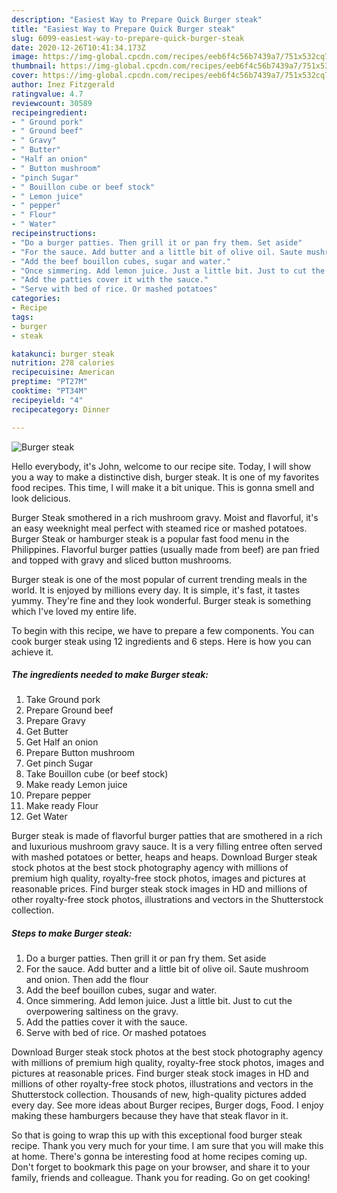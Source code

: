 ```yaml
---
description: "Easiest Way to Prepare Quick Burger steak"
title: "Easiest Way to Prepare Quick Burger steak"
slug: 6099-easiest-way-to-prepare-quick-burger-steak
date: 2020-12-26T10:41:34.173Z
image: https://img-global.cpcdn.com/recipes/eeb6f4c56b7439a7/751x532cq70/burger-steak-recipe-main-photo.jpg
thumbnail: https://img-global.cpcdn.com/recipes/eeb6f4c56b7439a7/751x532cq70/burger-steak-recipe-main-photo.jpg
cover: https://img-global.cpcdn.com/recipes/eeb6f4c56b7439a7/751x532cq70/burger-steak-recipe-main-photo.jpg
author: Inez Fitzgerald
ratingvalue: 4.7
reviewcount: 30589
recipeingredient:
- " Ground pork"
- " Ground beef"
- " Gravy"
- " Butter"
- "Half an onion"
- " Button mushroom"
- "pinch Sugar"
- " Bouillon cube or beef stock"
- " Lemon juice"
- " pepper"
- " Flour"
- " Water"
recipeinstructions:
- "Do a burger patties. Then grill it or pan fry them. Set aside"
- "For the sauce. Add butter and a little bit of olive oil. Saute mushroom and onion. Then add the flour"
- "Add the beef bouillon cubes, sugar and water."
- "Once simmering. Add lemon juice. Just a little bit. Just to cut the overpowering saltiness on the gravy."
- "Add the patties cover it with the sauce."
- "Serve with bed of rice. Or mashed potatoes"
categories:
- Recipe
tags:
- burger
- steak

katakunci: burger steak 
nutrition: 278 calories
recipecuisine: American
preptime: "PT27M"
cooktime: "PT34M"
recipeyield: "4"
recipecategory: Dinner

---
```



![Burger steak](https://img-global.cpcdn.com/recipes/eeb6f4c56b7439a7/751x532cq70/burger-steak-recipe-main-photo.jpg)

Hello everybody, it's John, welcome to our recipe site. Today, I will show you a way to make a distinctive dish, burger steak. It is one of my favorites food recipes. This time, I will make it a bit unique. This is gonna smell and look delicious.

Burger Steak smothered in a rich mushroom gravy. Moist and flavorful, it&#39;s an easy weeknight meal perfect with steamed rice or mashed potatoes. Burger Steak or hamburger steak is a popular fast food menu in the Philippines. Flavorful burger patties (usually made from beef) are pan fried and topped with gravy and sliced button mushrooms.

Burger steak is one of the most popular of current trending meals in the world. It is enjoyed by millions every day. It is simple, it's fast, it tastes yummy. They're fine and they look wonderful. Burger steak is something which I've loved my entire life.


To begin with this recipe, we have to prepare a few components. You can cook burger steak using 12 ingredients and 6 steps. Here is how you can achieve it.

<!--inarticleads1-->

##### The ingredients needed to make Burger steak:

1. Take  Ground pork
1. Prepare  Ground beef
1. Prepare  Gravy
1. Get  Butter
1. Get Half an onion
1. Prepare  Button mushroom
1. Get pinch Sugar
1. Take  Bouillon cube (or beef stock)
1. Make ready  Lemon juice
1. Prepare  pepper
1. Make ready  Flour
1. Get  Water


Burger steak is made of flavorful burger patties that are smothered in a rich and luxurious mushroom gravy sauce. It is a very filling entree often served with mashed potatoes or better, heaps and heaps. Download Burger steak stock photos at the best stock photography agency with millions of premium high quality, royalty-free stock photos, images and pictures at reasonable prices. Find burger steak stock images in HD and millions of other royalty-free stock photos, illustrations and vectors in the Shutterstock collection. 

<!--inarticleads2-->

##### Steps to make Burger steak:

1. Do a burger patties. Then grill it or pan fry them. Set aside
1. For the sauce. Add butter and a little bit of olive oil. Saute mushroom and onion. Then add the flour
1. Add the beef bouillon cubes, sugar and water.
1. Once simmering. Add lemon juice. Just a little bit. Just to cut the overpowering saltiness on the gravy.
1. Add the patties cover it with the sauce.
1. Serve with bed of rice. Or mashed potatoes


Download Burger steak stock photos at the best stock photography agency with millions of premium high quality, royalty-free stock photos, images and pictures at reasonable prices. Find burger steak stock images in HD and millions of other royalty-free stock photos, illustrations and vectors in the Shutterstock collection. Thousands of new, high-quality pictures added every day. See more ideas about Burger recipes, Burger dogs, Food. I enjoy making these hamburgers because they have that steak flavor in it. 

So that is going to wrap this up with this exceptional food burger steak recipe. Thank you very much for your time. I am sure that you will make this at home. There's gonna be interesting food at home recipes coming up. Don't forget to bookmark this page on your browser, and share it to your family, friends and colleague. Thank you for reading. Go on get cooking!

